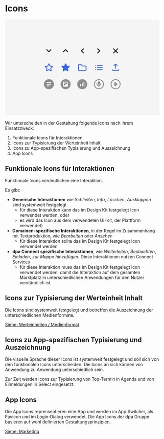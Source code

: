 # Icons

![Icons](./Icons.png)

Wir unterscheiden in der Gestaltung folgende Icons nach ihrem Einsatzzweck:

1. Funktionale Icons für Interaktionen
2. Icons zur Typisierung der Werteinheit Inhalt
3. Icons zu App-spezifischen Typisierung und Auszeichnung
4. App Icons

## Funktionale Icons für Interaktionen

Funktionale Icons verdeutlichen eine Interaktion.

Es gibt:

- **Generische Interaktionen** wie *Schließen*, *Info*, *Löschen*, *Ausklappen* sind systemweit festgelegt
    - für diese Interaktion kann das im Design Kit festgelegt Icon verwendet werden, oder
    - es wird das Icon aus dem verwendeten UI-Kit, der Plattform verwendet)
- **Domainen-spezifische Interaktionen**, in der Regel im Zusammenhang mit Textproduktion, wie *Bearbeiten* oder *Ansehen*
    - für diese Interaktion sollte das im Design Kit festgelegt Icon verwendet werden
- **dpa Connect spezifische Interaktionen**, wie *Weiterleiten*, *Beobachten*, *Einladen*, *zur Mappe hinzufügen*. Diese Interaktionen nutzen Connect Services
    - für diese Interaktion muss das im Design Kit festgelegt Icon verwendet werden, damit die Interaktion auf dem gesamten Marktplatz in unterschiedlichen Anwendungen für den Nutzer verständlich ist


## Icons zur Typisierung der Werteinheit Inhalt

Die Icons sind systemweit festgelegt und betreffen die Auszeichnung der unterschiedlichen Medienformate.

[Siehe: Werteinheiten / Medienformat](/Werteinheiten/Medienformat)


## Icons zu App-spezifischen Typisierung und Auszeichnung

Die visuelle Sprache dieser Icons ist systemweit festgelegt und soll sich von den funktionalen Icons unterscheiden. Die Icons an sich können von Anwendung zu Anwendung unterschiedlich sein.

Zur Zeit werden Icons zur Typisierung von Top-Termin in Agenda und von Eilmeldungen in Select eingesetzt.

## App Icons

Die App Icons reprensentieren eine App und werden im App Switcher, als Favicon und im Login-Dialog verwendet. Die App Icons der dpa Gruppe basieren auf wohl definierten Gestaltungsprinzipien.

[Siehe: Marketing](/Marketing/App-Icons)
